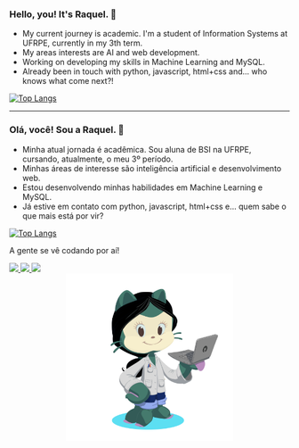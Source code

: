 ### Hello, you! It's Raquel. 👋

<ul>
  <li>My current journey is academic. I'm a student of Information Systems at UFRPE, currently in my 3th term.</li>
  <li>My areas interests are AI and web development.</li>
  <li>Working on developing my skills in Machine Learning and MySQL.</li>
  <li>Already been in touch with python, javascript, html+css and... who knows what come next?! </li>
</ul>

[![Top Langs](https://github-readme-stats.vercel.app/api/top-langs/?username=xraquelsilva&layout=donut)](https://github.com/xraquelsilva/github-readme-stats)

---

### Olá, você! Sou a Raquel. 👋

<ul>
  <li>Minha atual jornada é acadêmica. Sou aluna de BSI na UFRPE, cursando, atualmente, o meu 3º período.</li>
  <li>Minhas áreas de interesse são inteligência artificial e desenvolvimento web.</li>
  <li>Estou desenvolvendo minhas habilidades em Machine Learning e MySQL.</li>
  <li>Já estive em contato com python, javascript, html+css e... quem sabe o que mais está por vir?</li>
</ul>

[![Top Langs](https://github-readme-stats.vercel.app/api/top-langs/?username=xraquelsilva&layout=donut)](https://github.com/xraquelsilva/github-readme-stats)

A gente se vê codando por aí!

<a href="https://www.instagram.com/raquelsilvax" alt="Instagram" target="_blank">
  <img src="https://img.shields.io/badge/-Instagram-DF0174?style=for-the-badge&labelColor=DF0174&logo=instagram&logoColor=white&link=https://www.instagram.com/raquelsilvax">
</a>
<a href="https://www.twitter.com/raquelsilvax" alt="Twitter" target="_blank">
  <img src="https://img.shields.io/badge/Twitter-%231DA1F2.svg?style=for-the-badge&logo=Twitter&logoColor=white&link=https://www.twitter.com/raquelsilvax">
</a>
<a href="https://www.linkedin.com/in/raquelsilvax/" alt="Linkedin" target="_blank">
  <img src="https://img.shields.io/badge/linkedin-%230077B5.svg?style=for-the-badge&logo=linkedin&logoColor=white&link=https://www.linkedin.com/in/raquelsilvax">
</a>


<div align="center"> <img src="octocat-1686770367973.png" alt="" width="300px" /> </div>
